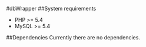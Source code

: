#dbWrapper
##System requirements
- PHP >= 5.4
- MySQL >= 5.4

##Dependencies
Currently there are no dependencies.
